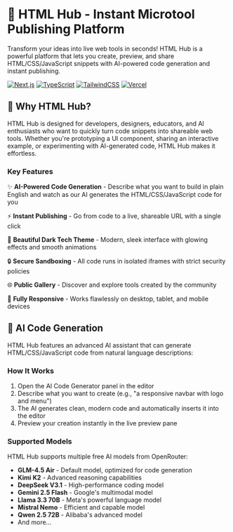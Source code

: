 # 🚀 HTML Hub - Instant Microtool Publishing Platform

Transform your ideas into live web tools in seconds! HTML Hub is a powerful platform that lets you create, preview, and share HTML/CSS/JavaScript snippets with AI-powered code generation and instant publishing.

[![Next.js](https://img.shields.io/badge/Next.js-15-black?style=for-the-badge&logo=next.js)](https://nextjs.org)
[![TypeScript](https://img.shields.io/badge/TypeScript-5-blue?style=for-the-badge&logo=typescript)](https://www.typescriptlang.org)
[![TailwindCSS](https://img.shields.io/badge/TailwindCSS-4-38B2AC?style=for-the-badge&logo=tailwind-css)](https://tailwindcss.com)
[![Vercel](https://img.shields.io/badge/Vercel-Deployment-000000?style=for-the-badge&logo=vercel)](https://vercel.com)

## 🌟 Why HTML Hub?

HTML Hub is designed for developers, designers, educators, and AI enthusiasts who want to quickly turn code snippets into shareable web tools. Whether you're prototyping a UI component, sharing an interactive example, or experimenting with AI-generated code, HTML Hub makes it effortless.

### Key Features

✨ **AI-Powered Code Generation** - Describe what you want to build in plain English and watch as our AI generates the HTML/CSS/JavaScript code for you

⚡ **Instant Publishing** - Go from code to a live, shareable URL with a single click

🎨 **Beautiful Dark Tech Theme** - Modern, sleek interface with glowing effects and smooth animations

🔒 **Secure Sandboxing** - All code runs in isolated iframes with strict security policies

🌐 **Public Gallery** - Discover and explore tools created by the community

📱 **Fully Responsive** - Works flawlessly on desktop, tablet, and mobile devices

## 🤖 AI Code Generation

HTML Hub features an advanced AI assistant that can generate HTML/CSS/JavaScript code from natural language descriptions:

### How It Works

1. Open the AI Code Generator panel in the editor
2. Describe what you want to create (e.g., "a responsive navbar with logo and menu")
3. The AI generates clean, modern code and automatically inserts it into the editor
4. Preview your creation instantly in the live preview pane

### Supported Models

HTML Hub supports multiple free AI models from OpenRouter:

- **GLM-4.5 Air** - Default model, optimized for code generation
- **Kimi K2** - Advanced reasoning capabilities
- **DeepSeek V3.1** - High-performance coding model
- **Gemini 2.5 Flash** - Google's multimodal model
- **Llama 3.3 70B** - Meta's powerful language model
- **Mistral Nemo** - Efficient and capable model
- **Qwen 2.5 72B** - Alibaba's advanced model
- And more...

